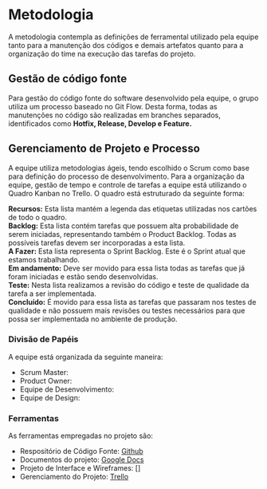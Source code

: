 
# Metodologia

A metodologia contempla as definições de ferramental utilizado pela equipe tanto para a manutenção dos códigos e demais artefatos quanto para a organização do time na execução das tarefas do projeto.

## Gestão de código fonte

Para gestão do código fonte do software desenvolvido pela equipe, o grupo utiliza um processo baseado no Git Flow. Desta forma, todas as manutenções no código são realizadas em branches separados, identificados como **Hotfix, Release, Develop e Feature.**



## Gerenciamento de Projeto e Processo
A equipe utiliza metodologias ágeis, tendo escolhido o Scrum como base para definição do processo de desenvolvimento.
Para a organização da equipe, gestão de tempo e controle de tarefas a equipe está utilizando o Quadro Kanban no Trello. O quadro está estruturado da seguinte forma:

**Recursos:** Esta lista mantém a legenda das etiquetas utilizadas nos cartões de todo o quadro. </br>
**Backlog:** Esta lista contém tarefas que possuem alta probabilidade de serem iniciadas, representando também o Product Backlog. Todas as possíveis tarefas devem ser incorporadas a esta lista.</br>
**A Fazer:** Esta lista representa o Sprint Backlog. Este é o Sprint atual que estamos trabalhando.</br>
**Em andamento:** Deve ser movido para essa lista todas as tarefas que já foram iniciadas e estão sendo desenvolvidas.</br>
**Teste:** Nesta lista realizamos a revisão do código e teste de qualidade da tarefa a ser implementada.</br>
**Concluído:** É movido para essa lista as tarefas que passaram nos testes de qualidade e não possuem mais revisões ou testes necessários para que possa ser implementada no ambiente de produção.</br>

### Divisão de Papéis

A equipe está organizada da seguinte maneira:
 - Scrum Master: 
 - Product Owner: 
 - Equipe de Desenvolvimento:
 - Equipe de Design:

### Ferramentas

As ferramentas empregadas no projeto são:

- Respositório de Código Fonte: [Github](https://github.com/ICEI-PUC-Minas-PMV-ADS/pmv-ads-2023-1-e2-proj-int-t2-pmv-ads-2023-1-e2-proj-int-t1-hort)
- Documentos do projeto: [Google Docs](https://docs.google.com/document/d/1TydOzlbi3-F-FxSctTOichoCp6hWzN-E/edit?usp=sharing&ouid=112179464687955053878&rtpof=true&sd=true)
- Projeto de Interface e Wireframes: []
- Gerenciamento do Projeto: [Trello](https://trello.com/b/o2l70auJ/horticlima)

